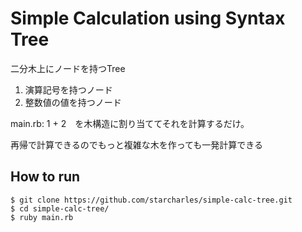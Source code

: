 # Simple Calculation using Syntax Tree 

二分木上にノードを持つTree

1. 演算記号を持つノード
2. 整数値の値を持つノード

main.rb: 1 + 2　を木構造に割り当ててそれを計算するだけ。

再帰で計算できるのでもっと複雑な木を作っても一発計算できる

## How to run 

```
$ git clone https://github.com/starcharles/simple-calc-tree.git
$ cd simple-calc-tree/
$ ruby main.rb
```
